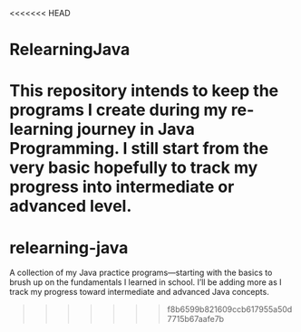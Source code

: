 <<<<<<< HEAD
# RelearningJava
This repository intends to keep the programs I create during my re-learning journey in Java Programming. I still start from the very basic hopefully to track my progress into intermediate or advanced level. 
=======
# relearning-java
A collection of my Java practice programs—starting with the basics to brush up on the fundamentals I learned in school. I’ll be adding more as I track my progress toward intermediate and advanced Java concepts.
>>>>>>> f8b6599b821609ccb617955a50d7715b67aafe7b
